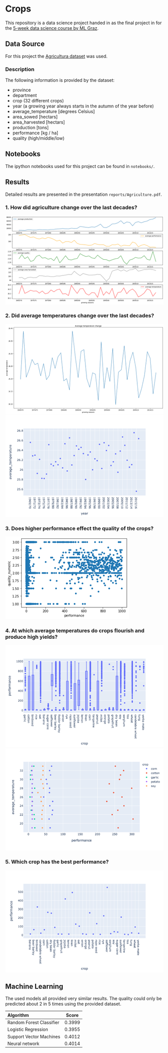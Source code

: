 # Crops

This repository is a data science project handed in as the final project in for the [5-week data science course by ML Graz](https://www.mlgraz.at/course.html).

## Data Source

For this project the [Agricultura dataset](https://www.kaggle.com/calvom/agricultura) was used.

### Description

The following information is provided by the dataset:
* province
* department
* crop (32 different crops)
* year (a growing year always starts in the autumn of the year before)
* average_temperature [degrees Celsius]
* area_sowed [hectars]
* area_harvested [hectars]
* production [tons]
* performance [kg / ha]
* quality (high/middle/low)


## Notebooks
The ipython notebooks used for this project can be found in `notebooks/`.


## Results

Detailed results are presented in the presentation `reports/Agriculture.pdf`.

### 1. How did agriculture change over the last decades?

![Crop details over time](reports/figures/1-values_over_time.png)

### 2. Did average temperatures change over the last decades?
![Average temperature over time](reports/figures/2-average_temperature.png)
![Example: La Pampa](reports/figures/2b-average_temperature_la_pampa.png)

### 3. Does higher performance effect the quality of the crops?
![Quality vs. performance](reports/figures/3-quality_vs_performance.png)

### 4. At which average temperatures do crops flourish and produce high yields?
![Crop performance](reports/figures/4a-crop-performance.png)
![Crop performance vs. average temperature](reports/figures/4b-crop-performance_vs_temperature.png)

### 5. Which crop has the best performance?
![Best performance crops](reports/figures/5-crop-performance.png)



## Machine Learning

The used models all provided very similar results. The quality could only be predicted about 2 in 5 times using the provided dataset.

| Algorithm | Score |
|:------------|:------:|
| Random Forest Classifier | 0.3999 |
| Logistic Regression | 0.3955 |
| Support Vector Machines | 0.4012 |
| Neural network | 0.4014 |

